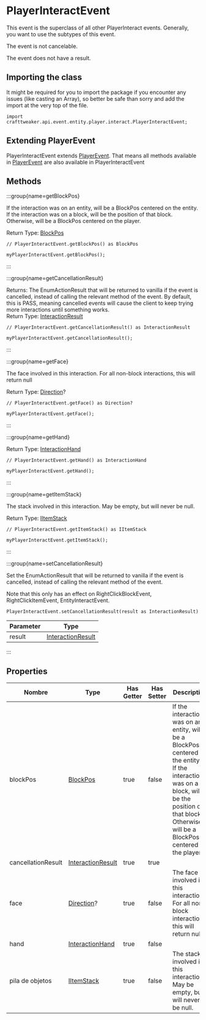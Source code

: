 # PlayerInteractEvent

This event is the superclass of all other PlayerInteract events. Generally, you want to use the subtypes of this event.

The event is not cancelable.

The event does not have a result.

## Importing the class

It might be required for you to import the package if you encounter any issues (like casting an Array), so better be safe than sorry and add the import at the very top of the file.
```zenscript
import crafttweaker.api.event.entity.player.interact.PlayerInteractEvent;
```


## Extending PlayerEvent

PlayerInteractEvent extends [PlayerEvent](/forge/api/event/entity/player/PlayerEvent). That means all methods available in [PlayerEvent](/forge/api/event/entity/player/PlayerEvent) are also available in PlayerInteractEvent

## Methods

:::group{name=getBlockPos}

If the interaction was on an entity, will be a BlockPos centered on the entity. If the interaction was on a block, will be the position of that block. Otherwise, will be a BlockPos centered on the player.

Return Type: [BlockPos](/vanilla/api/util/math/BlockPos)

```zenscript
// PlayerInteractEvent.getBlockPos() as BlockPos

myPlayerInteractEvent.getBlockPos();
```

:::

:::group{name=getCancellationResult}



Returns: The EnumActionResult that will be returned to vanilla if the event is cancelled, instead of calling the relevant method of the event. By default, this is PASS, meaning cancelled events will cause the client to keep trying more interactions until something works.  
Return Type: [InteractionResult](/vanilla/api/world/InteractionResult)

```zenscript
// PlayerInteractEvent.getCancellationResult() as InteractionResult

myPlayerInteractEvent.getCancellationResult();
```

:::

:::group{name=getFace}

The face involved in this interaction. For all non-block interactions, this will return null

Return Type: [Direction](/vanilla/api/util/direction/Direction)?

```zenscript
// PlayerInteractEvent.getFace() as Direction?

myPlayerInteractEvent.getFace();
```

:::

:::group{name=getHand}

Return Type: [InteractionHand](/vanilla/api/util/InteractionHand)

```zenscript
// PlayerInteractEvent.getHand() as InteractionHand

myPlayerInteractEvent.getHand();
```

:::

:::group{name=getItemStack}

The stack involved in this interaction. May be empty, but will never be null.

Return Type: [IItemStack](/vanilla/api/item/IItemStack)

```zenscript
// PlayerInteractEvent.getItemStack() as IItemStack

myPlayerInteractEvent.getItemStack();
```

:::

:::group{name=setCancellationResult}

Set the EnumActionResult that will be returned to vanilla if the event is cancelled, instead of calling the relevant method of the event.

 Note that this only has an effect on RightClickBlockEvent, RightClickItemEvent, EntityInteractEvent.

```zenscript
PlayerInteractEvent.setCancellationResult(result as InteractionResult)
```

| Parameter | Type                                                      |
| --------- | --------------------------------------------------------- |
| result    | [InteractionResult](/vanilla/api/world/InteractionResult) |


:::


## Properties

| Nombre             | Type                                                      | Has Getter | Has Setter | Description                                                                                                                                                                                                                              |
| ------------------ | --------------------------------------------------------- | ---------- | ---------- | ---------------------------------------------------------------------------------------------------------------------------------------------------------------------------------------------------------------------------------------- |
| blockPos           | [BlockPos](/vanilla/api/util/math/BlockPos)               | true       | false      | If the interaction was on an entity, will be a BlockPos centered on the entity. <br />  If the interaction was on a block, will be the position of that block. <br />  Otherwise, will be a BlockPos centered on the player. |
| cancellationResult | [InteractionResult](/vanilla/api/world/InteractionResult) | true       | true       |                                                                                                                                                                                                                                          |
| face               | [Direction](/vanilla/api/util/direction/Direction)?       | true       | false      | The face involved in this interaction. <br />  For all non-block interactions, this will return null                                                                                                                               |
| hand               | [InteractionHand](/vanilla/api/util/InteractionHand)      | true       | false      |                                                                                                                                                                                                                                          |
| pila de objetos    | [IItemStack](/vanilla/api/item/IItemStack)                | true       | false      | The stack involved in this interaction. <br />  May be empty, but will never be null.                                                                                                                                              |

